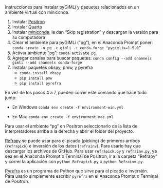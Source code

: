 Instrucciones para instalar pyGIMLi y paquetes relacionados en un ambiente virtual con miniconda.

1.  Instalar [Positron](https://positron.posit.co/download.html)
2.  Instalar [Quarto](https://quarto.org/docs/get-started/)
3.  Instalar [miniconda](https://www.anaconda.com/download), le dan “Skip registration” y descargan la versión para su computadora
4.  Crear el ambiente para pyGIMLi (“pg”), en el Anaconda Prompt poner: `conda create -n pg -c gimli -c conda-forge "pygimli>=1.5.0”`
5.  Activar ambiente “pg”: `conda activate pg`
6.  Agregar canales para buscar paquetes: `conda config --add channels gimli --add channels conda-forge`
7.  Instalar paquetes obspy, pmw, y pyrefra
    -   `conda install obspy`
    -   `pip install pmw`
    -   `pip install pyrefra`

En vez de los pasos 4 a 7, pueden correr este comando que hace todo junto:

-   En Windows `conda env create -f environment-win.yml`

-   En Mac `conda env create -f environment-mac.yml`

Para usar el ambiente “pg” en Positron seleccionarlo de la lista de interpretadores arriba a la derecha y abrir el folder del proyecto.

[Refrapy](https://github.com/viictorjs/Refrapy) se puede usar para el picado (picking) de primeros arribos (`refrapick`) e inversión de los datos (`refrainv`). Para usarlo hay que descargar los archivos de GitHub. Para usar `refrapick.py` y `refrainv.py`, ya sea en el Anaconda Prompt o Terminal de Positron, ir a la carpeta "Refrapy" y correr la aplicación con `python Refrapick.py` o `python Refrainv.py`.

[Pyrefra](https://github.com/HZeyen/PyRefra) es un programa de Python que sirve para el picado e inversión. Para usarlo simplemente escribir `pyrefra` en el Anaconda Prompt o Terminal de Positron.
